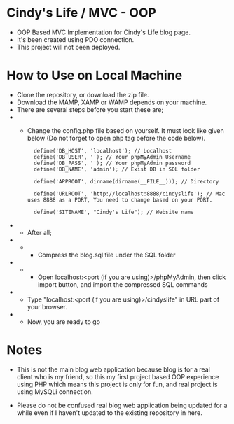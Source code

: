 # Cindy's Life / MVC - OOP
* OOP Based MVC Implementation for Cindy's Life blog page.
* It's been created using PDO connection.
* This project will not been deployed.

# How to Use on Local Machine
* Clone the repository, or download the zip file.
* Download the MAMP, XAMP or WAMP depends on your machine.
* There are several steps before you start these are;
* * Change the config.php file based on yourself. It must look like given below (Do not forget to open php tag before the code below).

          define('DB_HOST', 'localhost'); // Localhost
          define('DB_USER', ''); // Your phpMyAdmin Username
          define('DB_PASS', ''); // Your phpMyAdmin password
          define('DB_NAME', 'admin'); // Exist DB in SQL folder

          define('APPROOT', dirname(dirname(__FILE__))); // Directory

          define('URLROOT', 'http://localhost:8888/cindyslife'); // Mac uses 8888 as a PORT, You need to change based on your PORT.

          define('SITENAME', "Cindy's Life"); // Website name
                
* * After all;
* * * Compress the blog.sql file under the SQL folder
* * * Open localhost:<port (if you are using)>/phpMyAdmin, then click import button, and import the compressed SQL commands
* * Type "localhost:<port (if you are using)>/cindyslife" in URL part of your browser.
* * Now, you are ready to go

# Notes

  * This is not the main blog web application because blog is for a real client who is my friend, so this my first project based OOP experience using PHP which means this project is only for fun, and real project is using MySQLi connection.

  * Please do not be confused real blog web application being updated for a while even if I haven't updated to the existing repository in here.
